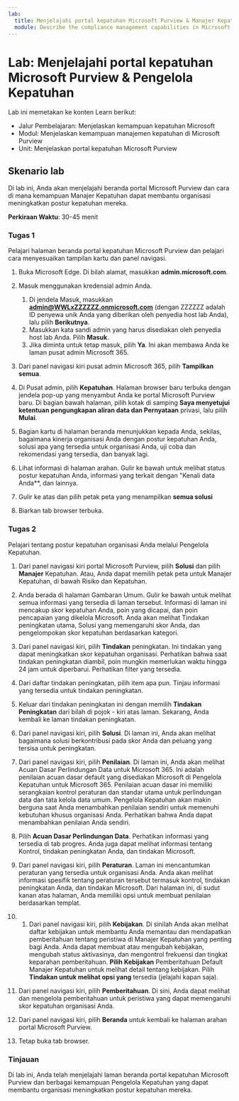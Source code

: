 ```yaml
---
lab:
  title: Menjelajahi portal kepatuhan Microsoft Purview & Manajer Kepatuhan
  module: Describe the compliance management capabilities in Microsoft Purview
---
```


# Lab: Menjelajahi portal kepatuhan Microsoft Purview & Pengelola Kepatuhan

Lab ini memetakan ke konten Learn berikut:

- Jalur Pembelajaran: Menjelaskan kemampuan kepatuhan Microsoft
- Modul: Menjelaskan kemampuan manajemen kepatuhan di Microsoft Purview
- Unit: Menjelaskan portal kepatuhan Microsoft Purview

## Skenario lab

Di lab ini, Anda akan menjelajahi beranda portal Microsoft Purview dan cara di mana kemampuan Manajer Kepatuhan dapat membantu organisasi meningkatkan postur kepatuhan mereka.

**Perkiraan Waktu**: 30-45 menit

### Tugas 1

Pelajari halaman beranda portal kepatuhan Microsoft Purview dan pelajari cara menyesuaikan tampilan kartu dan panel navigasi.

1. Buka Microsoft Edge. Di bilah alamat, masukkan **admin.microsoft.com**.
1. Masuk menggunakan kredensial admin Anda.
    1. Di jendela Masuk, masukkan **admin@WWLxZZZZZZ.onmicrosoft.com** (dengan ZZZZZZ adalah ID penyewa unik Anda yang diberikan oleh penyedia host lab Anda), lalu pilih **Berikutnya**.
    1. Masukkan kata sandi admin yang harus disediakan oleh penyedia host lab Anda. Pilih **Masuk**.
    1. Jika diminta untuk tetap masuk, pilih **Ya**. Ini akan membawa Anda ke laman pusat admin Microsoft 365.

1. Dari panel navigasi kiri pusat admin Microsoft 365, pilih **Tampilkan semua**.

1. Di Pusat admin, pilih **Kepatuhan**.  Halaman browser baru terbuka dengan jendela pop-up yang menyambut Anda ke portal Microsoft Purview baru. Di bagian bawah halaman, pilih kotak di samping **Saya menyetujui ketentuan pengungkapan aliran data dan Pernyataan** privasi, lalu pilih **Mulai**.

1. Bagian kartu di halaman beranda menunjukkan kepada Anda, sekilas, bagaimana kinerja organisasi Anda dengan postur kepatuhan Anda, solusi apa yang tersedia untuk organisasi Anda, uji coba dan rekomendasi yang tersedia, dan banyak lagi.

1. Lihat informasi di halaman arahan.  Gulir ke bawah untuk melihat status postur kepatuhan Anda, informasi yang terkait dengan "Kenali data Anda**, dan lainnya.

1. Gulir ke atas dan pilih petak peta yang menampilkan **semua solusi**

1. Biarkan tab browser terbuka.

### Tugas 2

Pelajari tentang postur kepatuhan organisasi Anda melalui Pengelola Kepatuhan.

1. Dari panel navigasi kiri portal Microsoft Purview, pilih **Solusi** dan pilih **Manajer** Kepatuhan.  Atau, Anda dapat memilih petak peta untuk Manajer Kepatuhan, di bawah Risiko dan Kepatuhan.

1. Anda berada di halaman Gambaran Umum. Gulir ke bawah untuk melihat semua informasi yang tersedia di laman tersebut.  Informasi di laman ini mencakup skor kepatuhan Anda, poin yang dicapai, dan poin pencapaian yang dikelola Microsoft.   Anda akan melihat Tindakan peningkatan utama, Solusi yang memengaruhi skor Anda, dan pengelompokan skor kepatuhan berdasarkan kategori.

1. Dari panel navigasi kiri, pilih **Tindakan** peningkatan.  Ini tindakan yang dapat meningkatkan skor kepatuhan organisasi. Perhatikan bahwa saat tindakan peningkatan diambil, poin mungkin memerlukan waktu hingga 24 jam untuk diperbarui.  Perhatikan filter yang tersedia.

1. Dari daftar tindakan peningkatan, pilih item apa pun.  Tinjau informasi yang tersedia untuk tindakan peningkatan.

1. Keluar dari tindakan peningkatan ini dengan memilih **Tindakan Peningkatan** dari bilah di pojok - kiri atas laman.  Sekarang, Anda kembali ke laman tindakan peningkatan.

1. Dari panel navigasi kiri, pilih **Solusi**. Di laman ini, Anda akan melihat bagaimana solusi berkontribusi pada skor Anda dan peluang yang tersisa untuk peningkatan.

1. Dari panel navigasi kiri, pilih **Penilaian**. Di laman ini, Anda akan melihat Acuan Dasar Perlindungan Data untuk Microsoft 365.  Ini adalah penilaian acuan dasar default yang disediakan Microsoft di Pengelola Kepatuhan untuk Microsoft 365.  Penilaian acuan dasar ini memiliki serangkaian kontrol peraturan dan standar utama untuk perlindungan data dan tata kelola data umum. Pengelola Kepatuhan akan makin berguna saat Anda menambahkan penilaian sendiri untuk memenuhi kebutuhan khusus organisasi Anda.  Perhatikan bahwa Anda dapat menambahkan penilaian Anda sendiri.

1. Pilih **Acuan Dasar Perlindungan Data**.  Perhatikan informasi yang tersedia di tab progres. Anda juga dapat melihat informasi tentang Kontrol, tindakan peningkatan Anda, dan tindakan Microsoft.  

1. Dari panel navigasi kiri, pilih **Peraturan**.  Laman ini mencantumkan peraturan yang tersedia untuk organisasi Anda. Anda akan melihat informasi spesifik tentang peraturan tersebut termasuk kontrol, tindakan peningkatan Anda, dan tindakan Microsoft. Dari halaman ini, di sudut kanan atas halaman, Anda memiliki opsi untuk membuat penilaian berdasarkan templat.

1. 1. Dari panel navigasi kiri, pilih **Kebijakan**. Di sinilah Anda akan melihat daftar kebijakan untuk membantu Anda memantau dan mendapatkan pemberitahuan tentang peristiwa di Manajer Kepatuhan yang penting bagi Anda. Anda dapat membuat atau mengubah kebijakan, mengubah status aktivasinya, dan mengontrol frekuensi dan tingkat keparahan pemberitahuan. **Pilih Kebijakan** Pemberitahuan Default Manajer Kepatuhan untuk melihat detail tentang kebijakan.  Pilih **Tindakan untuk melihat opsi yang** tersedia (jelajahi kapan saja).

1. Dari panel navigasi kiri, pilih **Pemberitahuan**.   Di sini, Anda dapat melihat dan mengelola pemberitahuan untuk peristiwa yang dapat memengaruhi skor kepatuhan organisasi Anda. 

1. Dari panel navigasi kiri, pilih **Beranda** untuk kembali ke halaman arahan portal Microsoft Purview.

1. Tetap buka tab browser.

### Tinjauan

Di lab ini, Anda telah menjelajahi laman beranda portal kepatuhan Microsoft Purview dan berbagai kemampuan Pengelola Kepatuhan yang dapat membantu organisasi meningkatkan postur kepatuhan mereka.
